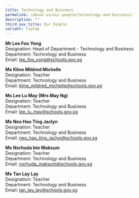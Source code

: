 ```yaml
---
title: Technology and Business
permalink: /about-us/our-people/technology-and-business/
description: ""
third_nav_title: Our People
variant: tiptap
---
```

<p><strong>Mr Lee Foo Yong</strong>
<br>Designation: Head of Department - Technology and Business
<br>Department: Technology and Business
<br>Email: <a href="mailto:lee_foo_yong@schools.gov.sg" rel="noopener noreferrer nofollow" target="_blank">lee_foo_yong@schools.gov.sg</a>
</p>
<p><strong>Ms Kline Mildred Michelle</strong>
<br>Designation: Teacher
<br>Department: Technology and Business
<br>Email: <a href="mailto:kline_mildred_michelle@schools.gov.sg" rel="noopener noreferrer nofollow" target="_blank">kline_mildred_michelle@schools.gov.sg</a>
</p>
<p><strong>Ms Lee Lu May (Mrs May Ng)</strong>
<br>Designation: Teacher
<br>Department: Technology and Business
<br>Email: <a href="mailto:lee_lu_may@schools.gov.sg" rel="noopener noreferrer nofollow" target="_blank">lee_lu_may@schools.gov.sg</a>
</p>
<p><strong>Ms Neo Hao Ting Jaclyn</strong>
<br>Designation: Teacher
<br>Department: Technology and Business
<br>Email: <a href="mailto:norhuda_maksum@schools.gov.sg" rel="noopener noreferrer nofollow" target="_blank">neo_hao_ting_jaclyn@schools.gov.sg</a>
</p>
<p><strong>Ms Norhuda bte Maksum</strong>
<br>Designation: Teacher
<br>Department: Technology and Business
<br>Email: <a href="mailto:norhuda_maksum@schools.gov.sg" rel="noopener noreferrer nofollow" target="_blank">norhuda_maksum@schools.gov.sg</a>
</p>
<p><strong>Ms Tan Lay Lay</strong>
<br>Designation: Teacher
<br>Department: Technology and Business
<br>Email: <a href="mailto:tan_lay_lay@schools.gov.sg" rel="noopener noreferrer nofollow" target="_blank">tan_lay_lay@schools.gov.sg</a>
</p>